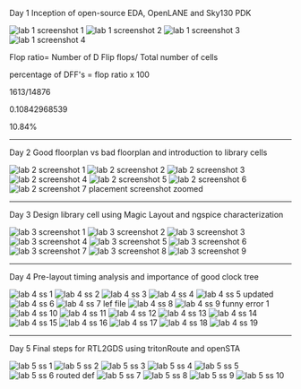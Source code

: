 Day 1
Inception of open-source EDA, OpenLANE and Sky130 PDK

![lab 1 screenshot 1](https://github.com/user-attachments/assets/3b450bdf-2117-484b-9672-0cbb1b587db4)
![lab 1 screenshot 2](https://github.com/user-attachments/assets/37577795-142a-464f-b1f3-73469ba84a38)
![lab 1 screenshot 3](https://github.com/user-attachments/assets/def3ec2f-478e-4bd5-97b3-18445273bf87)
![lab 1 screenshot 4](https://github.com/user-attachments/assets/5d3dc31a-8c51-4107-a130-66549c697a84)

Flop ratio= Number of D Flip flops/ Total number of cells

percentage of DFF's = flop ratio x 100

1613/14876

0.10842968539

10.84%

---------------------------------------------------------------------------------------------------------------------------------------------------------------------------------------

Day 2
Good floorplan vs bad floorplan and introduction to library cells

![lab 2 screenshot 1](https://github.com/user-attachments/assets/952e4ce0-4e05-4cdc-9fbd-66a9c15a6df7)
![lab 2 screenshot 2](https://github.com/user-attachments/assets/0196ef35-08e4-47c5-9229-79a024d001db)
![lab 2 screenshot 3](https://github.com/user-attachments/assets/18b2b3ac-24c3-4e7a-9808-479297aa1d06)
![lab 2 screenshot 4](https://github.com/user-attachments/assets/12028fd9-611b-457e-96ec-e4ff72c55729)
![lab 2 screenshot 5](https://github.com/user-attachments/assets/127e2306-5348-429d-9570-9cffec85c11b)
![lab 2 screenshot 6](https://github.com/user-attachments/assets/fb465419-f984-43a3-a616-87f9c20920f5)
![lab 2 screenshot 7 placement screenshot zoomed](https://github.com/user-attachments/assets/991c2be3-8f2d-43e3-9ce3-4f3c1b40962a)



------------------------------------------------------------------------------------------------------------------------------------------------------------------------------------------

Day 3
Design library cell using Magic Layout and ngspice characterization

![lab 3 screenshot 1](https://github.com/user-attachments/assets/c6950da8-ff64-4735-adc4-d8db5936b6a4)
![lab 3 screenshot 2](https://github.com/user-attachments/assets/4b1d28ba-18e4-4a16-b73a-666f0c2995bf)
![lab 3 screenshot 3](https://github.com/user-attachments/assets/8fe68f1c-1d7e-4f47-9563-d49ccb0d3300)
![lab 3 screenshot 4](https://github.com/user-attachments/assets/73746e9f-5028-4232-a585-f064d42fae55)
![lab 3 screenshot 5](https://github.com/user-attachments/assets/0887333b-e85e-4096-bd6b-c3b65f188e16)
![lab 3 screenshot 6](https://github.com/user-attachments/assets/8c37a999-eb21-476f-bebd-4d52a7ee7bb7)
![lab 3 screenshot 7](https://github.com/user-attachments/assets/536e2525-3f47-440a-aa81-b473307974ff)
![lab 3 screenshot 8](https://github.com/user-attachments/assets/2c8868e5-e552-4bb7-9412-8c897e7393d6)
![lab 3 screenshot 9](https://github.com/user-attachments/assets/14c0c19e-6ebf-4e99-92e3-77a321ea2818)

---------------------------------------------------------------------------------------------------------------------------------------------------------------------------------------
Day 4
Pre-layout timing analysis and importance of good clock tree

![lab 4 ss 1](https://github.com/user-attachments/assets/9b590a3d-b923-497f-8e23-14ea709130a5)
![lab 4 ss 2](https://github.com/user-attachments/assets/d95d936a-ad36-4bec-be32-b6652b3865a9)
![lab 4 ss 3](https://github.com/user-attachments/assets/f61c9788-036a-4eca-9bee-ac0b588e3ca1)
![lab 4 ss 4](https://github.com/user-attachments/assets/e6f124c5-c277-4e22-930d-e6d04a59d028)
![lab 4 ss 5 updated ](https://github.com/user-attachments/assets/6de750d5-9f6a-4fe5-80d8-5d8aa4d94c5a)
![lab 4 ss 6](https://github.com/user-attachments/assets/2149a818-85a3-4de1-9962-c9b12c1703a8)
![lab 4 ss 7 lef file](https://github.com/user-attachments/assets/3102cf12-8385-49c3-8b3c-24bdfad583f5)
![lab 4 ss 8](https://github.com/user-attachments/assets/85f657cf-a60c-44c1-bfed-6fa8f288648a)
![lab 4 ss 9 funny error 1](https://github.com/user-attachments/assets/f4f46df7-012c-40b6-9bcb-19395426f280)
![lab 4 ss 10](https://github.com/user-attachments/assets/79eaa72f-1a13-4d87-90a5-f13f0d3873b9)
![lab 4 ss 11](https://github.com/user-attachments/assets/6aab928e-a859-42c7-99e2-539679239300)
![lab 4 ss 12](https://github.com/user-attachments/assets/74309bb7-6c1f-4404-9fb0-eb4bbbbbc834)
![lab 4 ss 13](https://github.com/user-attachments/assets/0f2200e7-004d-482a-82df-55f445e5741d)
![lab 4 ss 14](https://github.com/user-attachments/assets/e79a910d-2fb7-4fa5-bee7-a78440fdc3cf)
![lab 4 ss 15](https://github.com/user-attachments/assets/1de632a0-687c-4aec-80b1-a0cbaddb8feb)
![lab 4 ss 16](https://github.com/user-attachments/assets/40889373-c737-492a-b39f-e453d135d5a8)
![lab 4 ss 17](https://github.com/user-attachments/assets/cd25d5bc-5dc5-455e-83fa-d4d1be388da4)
![lab 4 ss 18](https://github.com/user-attachments/assets/d4730a6f-11a8-4373-9eda-31c1b21ec839)
![lab 4 ss 19](https://github.com/user-attachments/assets/c908cd03-7afc-453b-8da8-58d790da73fd)

--------------------------------------------------------------------------------------------------------------------------------------------------------------------------------------
Day 5
Final steps for RTL2GDS using tritonRoute and openSTA

![lab 5 ss 1](https://github.com/user-attachments/assets/5792c381-e246-42c8-addd-4eff8b96ebb4)
![lab 5 ss 2](https://github.com/user-attachments/assets/45a8f801-6281-45e0-b559-5a6c4dbc0c2b)
![lab 5 ss 3](https://github.com/user-attachments/assets/22498392-ede2-4569-884d-b9e87cdda4f5)
![lab 5 ss 4](https://github.com/user-attachments/assets/c027eb8e-4a84-407d-b831-5a814e57882e)
![lab 5 ss 5](https://github.com/user-attachments/assets/b9bb09a1-a09d-42ae-8d17-56175f131ba6)
![lab 5 ss 6 routed def](https://github.com/user-attachments/assets/4c8ac608-f2ce-4970-a9d9-4fabed96937f)
![lab 5 ss 7](https://github.com/user-attachments/assets/6ac9ebee-cca8-4f8e-9324-878eb0e1bcd0)
![lab 5 ss 8](https://github.com/user-attachments/assets/d3d13f99-f95e-4ae9-9fae-c2df28a23294)
![lab 5 ss 9](https://github.com/user-attachments/assets/362749ef-31c7-412c-b7ce-b44d74b0b0cf)
![lab 5 ss 10](https://github.com/user-attachments/assets/de94e93c-d70d-4a9a-9d6a-eafb698c9ea1)





